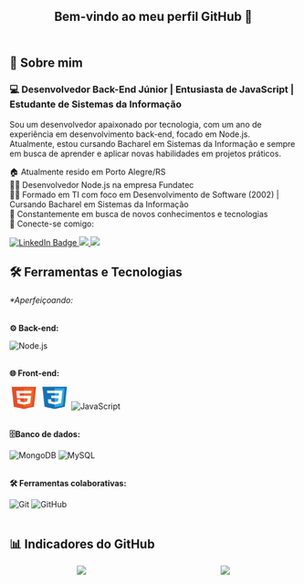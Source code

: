 <header>
        <h2>Bem-vindo ao meu perfil GitHub 👋</h2>
    </header>
    <section class="sobre">
        <h2 >🚀 Sobre mim</h2>
        <h3>💻 Desenvolvedor Back-End Júnior | Entusiasta de JavaScript | Estudante de Sistemas da Informação</h3>
        <p>Sou um desenvolvedor apaixonado por tecnologia, com um ano de experiência em desenvolvimento back-end, focado em Node.js. Atualmente, estou cursando Bacharel em Sistemas da Informação e sempre em busca de aprender e aplicar novas habilidades em projetos práticos.</p>
            🏠 Atualmente resido em Porto Alegre/RS<br/>
            👨‍💻 Desenvolvedor Node.js na empresa Fundatec<br/>
            👨‍🎓 Formado em TI com foco em Desenvolvimento de Software (2002) | Cursando Bacharel em Sistemas da Informação<br/>
            🔭 Constantemente em busca de novos conhecimentos e tecnologias<br/>
        💼 Conecte-se comigo: 
          <br/>
<p>
  <a href="https://www.linkedin.com/in/michael93c/">
    <img src="https://img.shields.io/badge/LinkedIn-Connect-blue?style=for-the-badge&logo=linkedin" alt="LinkedIn Badge" />
  </a>
  <a href="https://www.instagram.com/michaeldealmeida_/" >
    <img src="https://img.shields.io/badge/Instagram-Follow-E4405F?style=for-the-badge&logo=instagram&logoColor=white" />
  </a>
       <a href="mailto:michaelcardoso97@gmail.com" >
    <img src="https://img.shields.io/badge/Email-Contact-red?style=for-the-badge&logo=gmail" />
  </a>
</p>
    </section>
    <section class="tecnologias">
        <h2>🛠️ Ferramentas e Tecnologias</h2>
        <h6>*Aperfeiçoando:</h6>
           <div class="backend">
              <p><strong>⚙️ Back-end:</strong></p>
              <img height="60px" width="60px" alt="Node.js" src="https://cdn.jsdelivr.net/gh/devicons/devicon@latest/icons/nodejs/nodejs-original-wordmark.svg"/>
           </div>
           <br/>
           <div class="frontend">
             <p><strong>🌐 Front-end:</strong></p>
                <img height="40px" width="50px" alt="HTML5" src="https://raw.githubusercontent.com/devicons/devicon/master/icons/html5/html5-original.svg"/>
                <img height="40px" width="50px" alt="CSS3" src="https://raw.githubusercontent.com/devicons/devicon/master/icons/css3/css3-original.svg"/>
                <img height="40px" width="50px" alt="JavaScript" src="https://cdn.jsdelivr.net/gh/devicons/devicon/icons/javascript/javascript-original.svg"/>
           </div>
           <br/>
           <div class="database">
             <p><strong>🗄️Banco de dados:</strong></p>
               <img height="60px" width="60px" alt="MongoDB" src="https://img.icons8.com/color/96/000000/mongodb.png"/>
               <img height="60px" width="60px" alt="MySQL" src="https://cdn.jsdelivr.net/gh/devicons/devicon/icons/mysql/mysql-original.svg"/>
           </div>
           <br/>    
           </div>
           <div class="colaboracao">
             <p><strong>🛠️ Ferramentas colaborativas:</strong></p>
                <img height="60px" width="60px" alt="Git" src="https://cdn.jsdelivr.net/gh/devicons/devicon/icons/git/git-original.svg"/>
                <img height="60px" width="60px" alt="GitHub" src="https://cdn.jsdelivr.net/gh/devicons/devicon@latest/icons/github/github-original-wordmark.svg"/>
           </div>
    </section>
    <br/>
    <section class="indicadores">
        <h2>📊 Indicadores do GitHub</h2>
        <div style="display: flex; justify-content: space-around;">
          <img height="170em" 
       src="https://github-readme-stats.vercel.app/api?username=Michael-Almeida&theme=chartreuse-dark&show_icons=true&"/>
  <img height="170em" src="https://github-readme-stats.vercel.app/api/top-langs/?username=Michael-ALmeida&layout=compact&langs_count=7&theme=chartreuse-dark&show_icons=true&"/>
        </div>
    </section>
    
<!--    <nav class="contatos">
        <h2>📞 Contatos</h2>
        <a href="https://www.linkedin.com/in/michael93c/"> 
          <img src="https://img.icons8.com/clouds/100/000000/linkedin.png" alt="LinkedIn"/>
        </a>
        <a href="https://www.instagram.com/michaeldealmeida_/">
          <img src="https://img.icons8.com/clouds/100/000000/instagram.png" alt="Instagram"/>
        </a>
    </nav>

<!--
<header>
      <h2>Bem vindo ao meu perfil GitHub 👋</h2>
</header>

<section class="sobre">
<h2>🚀 Sobre mim</h2>
<h3>💻 Desenvolvedor Back-End Júnior | Entusiasta de JavaScript | Estudante de Sistemas da Informação</h3>

<p>Sou um desenvolvedor apaixonado por tecnologia, com um ano de experiência em desenvolvimento back-end, focado em Node.js. Atualmente, estou cursando Bacharel em Sistemas da Informação e sempre em busca de aprender e aplicar novas habilidades em projetos práticos.</p>
🏠 Atualmente resido em Porto Alegre/RS.<br/>
👨‍💻 Desenvolvedor Node.Js em Fundatec. <br/>
👨‍🎓 Formado em TI com foco em Desenvolvimento de Software 2002 | Cursando Bacharel em Sistemas da Informação. <br/>
🔭 Constantementemente em busca de novos conhecimentos e tecnologias. <br/>
📫 Contato: <a href="mailto: michaelcardoso97@gmail.com"> michaelcardoso97@gmail.com
</section>


<h2>Ferramentas e Tecnologias</h2>
  <h6>*Aperfeiçoando</h6>

<div class="frontend">
<p> Front-end</p>
  <img height="40px" width="50px" alt="html5"
        src="https://raw.githubusercontent.com/devicons/devicon/master/icons/html5/html5-original.svg"/>
  <img height="40px" width="50px" alt="css"
        src="https://raw.githubusercontent.com/devicons/devicon/master/icons/css3/css3-original.svg"/>
  <img height="40px" width="50px" alt="javaScript"
        src="https://cdn.jsdelivr.net/gh/devicons/devicon/icons/javascript/javascript-original.svg"/>
</div
<div class="backend">
       <img height="40px" width="50px" alt="nodejs"
        src="https://cdn.jsdelivr.net/gh/devicons/devicon/icons/nodejs/nodejs-original.svg"/>
</div>      
 
  <img height="40px" width="40px" src="https://img.icons8.com/color/96/000000/mongodb.png"/>
  <img height="40px" width="50px" alt="mysql"
          src="https://cdn.jsdelivr.net/gh/devicons/devicon/icons/mysql/mysql-original.svg"/>
  <img height="40px" width="50px" alt="git"
        src="https://cdn.jsdelivr.net/gh/devicons/devicon/icons/git/git-original.svg"/>
  <img height="40px" width="50px" alt="github"
        src="https://cdn.jsdelivr.net/gh/devicons/devicon/icons/github/github-original.svg"/>
  <img height="40px" width="40px" alt="React" src="https://img.icons8.com/?size=100&id=asWSSTBrDlTW&format=png&color=000000"/>

 <img height='40px' width="50px" alt='Java' 
src="https://cdn.jsdelivr.net/gh/devicons/devicon/icons/java/java-original.svg" />
 <img height='40px' width="50px" alt='vue' 
src="https://cdn.jsdelivr.net/gh/devicons/devicon/icons/vuejs/vuejs-original.svg" />
<img height="40px" width="40px" alt="kotlin" src="https://img.icons8.com/color/48/000000/kotlin.png" />
 <img height="40px" width="40px" alt="angular" src="https://img.icons8.com/color/48/000000/angularjs.png" />
 
 </div>

<div class="indicadores">
  <img height="170em" 
       src="https://github-readme-stats.vercel.app/api?username=Michael-Almeida&theme=chartreuse-dark&show_icons=true&"/>
  <img height="170em" src="https://github-readme-stats.vercel.app/api/top-langs/?username=Michael-ALmeida&layout=compact&langs_count=7&theme=chartreuse-dark&show_icons=true&"/>
</div>

<nav class="contatos">
  <h2>Contatos</h2>
  <a href="https://www.linkedin.com/in/michael93c/"> 
    <img src="https://img.icons8.com/clouds/100/000000/linkedin.png" alt="linkedin"/>
  </a>
  <a href="https://www.instagram.com/michaeldealmeida_/">
        <img src="https://img.icons8.com/clouds/100/000000/instagram.png"
          alt="instagram"/>
   </a>
      
<!--   <a href="mailto: michaelcardoso97@gmail.com">
    <img src="https://img.icons8.com/clouds/100/000000/new-post.png" alt="email"/>
  </a> -->
<!--   <a href="https://www.facebook.com/michael.cardoso.31">
    <img src="https://img.icons8.com/clouds/100/000000/facebook-circled.png" alt="facebook"/>
  </a> 
    </nav>
-->
